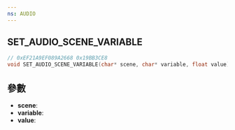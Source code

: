 ```yaml
---
ns: AUDIO
---
```

## SET_AUDIO_SCENE_VARIABLE

```c
// 0xEF21A9EF089A2668 0x19BB3CE8
void SET_AUDIO_SCENE_VARIABLE(char* scene, char* variable, float value);
```


## 參數
* **scene**: 
* **variable**: 
* **value**: 

